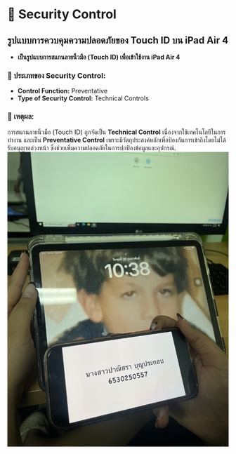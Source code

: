 # 🔗 Security Control

## รูปแบบการควบคุมความปลอดภัยของ Touch ID บน iPad Air 4

- **เป็นรูปแบบการสแกนลายนิ้วมือ (Touch ID) เพื่อเข้าใช้งาน iPad Air 4**

### 📌 ประเภทของ Security Control:

- **Control Function:** Preventative  
- **Type of Security Control:** Technical Controls  

### 🔎 เหตุผล:
การสแกนลายนิ้วมือ (Touch ID) ถูกจัดเป็น **Technical Control** เนื่องจากใช้เทคโนโลยีในการทำงาน และเป็น **Preventative Control** เพราะมีวัตถุประสงค์หลักเพื่อป้องกันการเข้าถึงโดยไม่ได้รับอนุญาตล่วงหน้า ซึ่งช่วยเพิ่มความปลอดภัยในการปกป้องข้อมูลและอุปกรณ์.
![Security Control](Imgs/IMG_7915.jpeg)
